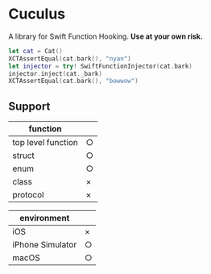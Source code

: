 # Cuculus

A library for Swift Function Hooking. 
**Use at your own risk.** 

```swift
let cat = Cat()
XCTAssertEqual(cat.bark(), "nyan")
let injector = try! SwiftFunctionInjector(cat.bark)
injector.inject(cat._bark)
XCTAssertEqual(cat.bark(), "bowwow")
```

## Support
| function | |
|--|--|
| top level function | ○ |
| struct | ○ |
| enum | ○ |
| class | × |
| protocol | × |

| environment | |
|--|--|
| iOS | × |
| iPhone Simulator | ○ |
| macOS | ○ |
